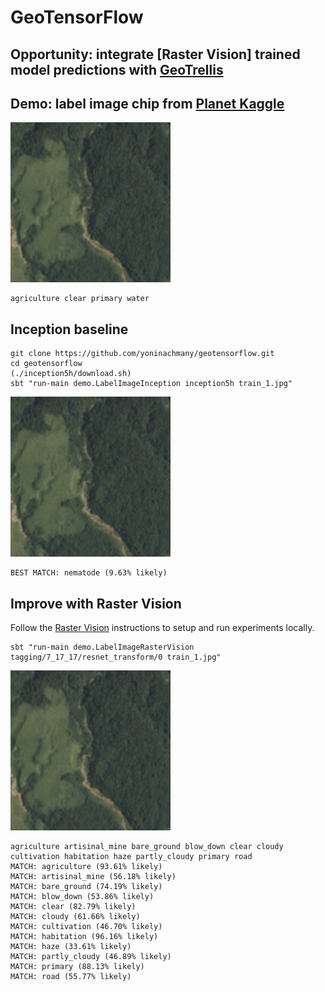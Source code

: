 GeoTensorFlow
=======================

## Opportunity: integrate [Raster Vision] trained model predictions with [GeoTrellis](https://geotrellis.io/)

## Demo: label image chip from [Planet Kaggle](https://github.com/azavea/raster-vision#planet-kaggle)

![Kaggle image](train_1.jpg)

```
agriculture clear primary water
```

## Inception baseline

```console
git clone https://github.com/yoninachmany/geotensorflow.git
cd geotensorflow
(./inception5h/download.sh)
sbt "run-main demo.LabelImageInception inception5h train_1.jpg"
```

![Kaggle image](train_1.jpg)

```
BEST MATCH: nematode (9.63% likely)
```

## Improve with Raster Vision

Follow the [Raster Vision](https://github.com/azavea/raster-vision) instructions to setup and run experiments locally.

```console
sbt "run-main demo.LabelImageRasterVision tagging/7_17_17/resnet_transform/0 train_1.jpg"
```

![Kaggle image](train_1.jpg)

```
agriculture artisinal_mine bare_ground blow_down clear cloudy cultivation habitation haze partly_cloudy primary road 
MATCH: agriculture (93.61% likely)
MATCH: artisinal_mine (56.18% likely)
MATCH: bare_ground (74.19% likely)
MATCH: blow_down (53.86% likely)
MATCH: clear (82.79% likely)
MATCH: cloudy (61.66% likely)
MATCH: cultivation (46.70% likely)
MATCH: habitation (96.16% likely)
MATCH: haze (33.61% likely)
MATCH: partly_cloudy (46.89% likely)
MATCH: primary (88.13% likely)
MATCH: road (55.77% likely)
```
